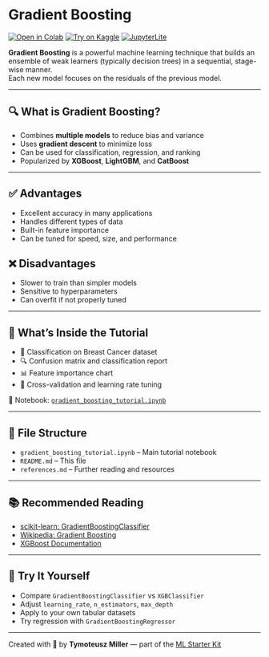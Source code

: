 # Gradient Boosting

[![Open in Colab](https://colab.research.google.com/assets/colab-badge.svg)](https://colab.research.google.com/github/TyMill/ml-starter-kit/blob/main/eng/gradient_boosting/gradient_boosting_tutorial.ipynb)
[![Try on Kaggle](https://img.shields.io/badge/Open%20in-Kaggle-blue)](https://www.kaggle.com/code)
[![JupyterLite](https://img.shields.io/badge/Try%20it-JupyterLite-orange)](https://jupyterlite.github.io/demo)

**Gradient Boosting** is a powerful machine learning technique that builds an ensemble of weak learners (typically decision trees) in a sequential, stage-wise manner.  
Each new model focuses on the residuals of the previous model.

---

## 🔍 What is Gradient Boosting?

- Combines **multiple models** to reduce bias and variance  
- Uses **gradient descent** to minimize loss  
- Can be used for classification, regression, and ranking  
- Popularized by **XGBoost**, **LightGBM**, and **CatBoost**

---

## ✅ Advantages

- Excellent accuracy in many applications  
- Handles different types of data  
- Built-in feature importance  
- Can be tuned for speed, size, and performance

## ❌ Disadvantages

- Slower to train than simpler models  
- Sensitive to hyperparameters  
- Can overfit if not properly tuned

---

## 🧪 What’s Inside the Tutorial

- 🏥 Classification on Breast Cancer dataset  
- 🔍 Confusion matrix and classification report  
- 📊 Feature importance chart  
- 🔁 Cross-validation and learning rate tuning

📘 Notebook: [`gradient_boosting_tutorial.ipynb`](./gradient_boosting_tutorial.ipynb)

---

## 📂 File Structure

- `gradient_boosting_tutorial.ipynb` – Main tutorial notebook  
- `README.md` – This file  
- `references.md` – Further reading and resources

---

## 📚 Recommended Reading

- [scikit-learn: GradientBoostingClassifier](https://scikit-learn.org/stable/modules/generated/sklearn.ensemble.GradientBoostingClassifier.html)  
- [Wikipedia: Gradient Boosting](https://en.wikipedia.org/wiki/Gradient_boosting)  
- [XGBoost Documentation](https://xgboost.readthedocs.io/en/stable/)

---

## 🚀 Try It Yourself

- Compare `GradientBoostingClassifier` vs `XGBClassifier`  
- Adjust `learning_rate`, `n_estimators`, `max_depth`  
- Apply to your own tabular datasets  
- Try regression with `GradientBoostingRegressor`

---

Created with 🧠 by **Tymoteusz Miller** — part of the [ML Starter Kit](https://github.com/TyMill/ml-starter-kit)

